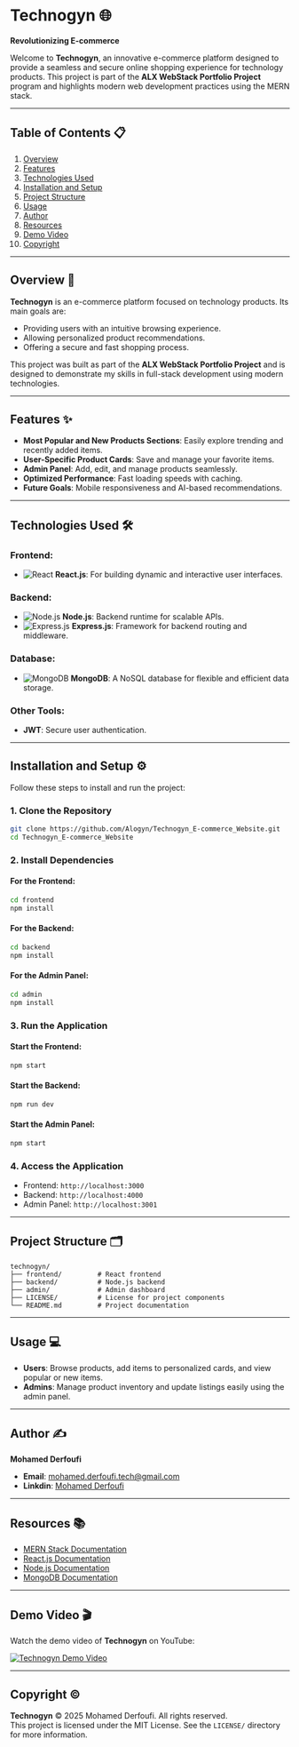# **Technogyn** 🌐  
**Revolutionizing E-commerce**  

Welcome to **Technogyn**, an innovative e-commerce platform designed to provide a seamless and secure online shopping experience for technology products. This project is part of the **ALX WebStack Portfolio Project** program and highlights modern web development practices using the MERN stack.

---

## **Table of Contents** 📋  
1. [Overview](#Overview)  
2. [Features](#features)  
3. [Technologies Used](#technologies-used)  
4. [Installation and Setup](#installation-and-setup)  
5. [Project Structure](#project-structure)  
6. [Usage](#usage)  
7. [Author](#author)  
8. [Resources](#resources)
9. [Demo Video](#demo-video)  
10. [Copyright](#copyright)  

---

## **Overview** 🛒  
**Technogyn** is an e-commerce platform focused on technology products. Its main goals are:
- Providing users with an intuitive browsing experience.
- Allowing personalized product recommendations.
- Offering a secure and fast shopping process.

This project was built as part of the **ALX WebStack Portfolio Project** and is designed to demonstrate my skills in full-stack development using modern technologies.

---

## **Features** ✨  
- **Most Popular and New Products Sections**: Easily explore trending and recently added items.
- **User-Specific Product Cards**: Save and manage your favorite items.
- **Admin Panel**: Add, edit, and manage products seamlessly.
- **Optimized Performance**: Fast loading speeds with caching.
- **Future Goals**: Mobile responsiveness and AI-based recommendations.

---

## **Technologies Used** 🛠️  
### Frontend:
- ![React](https://img.shields.io/badge/React-61DAFB?logo=react&logoColor=white) **React.js**: For building dynamic and interactive user interfaces.

### Backend:
- ![Node.js](https://img.shields.io/badge/Node.js-339933?logo=node.js&logoColor=white) **Node.js**: Backend runtime for scalable APIs.
- ![Express.js](https://img.shields.io/badge/Express.js-000000?logo=express&logoColor=white) **Express.js**: Framework for backend routing and middleware.

### Database:
- ![MongoDB](https://img.shields.io/badge/MongoDB-47A248?logo=mongodb&logoColor=white) **MongoDB**: A NoSQL database for flexible and efficient data storage.

### Other Tools:
- **JWT**: Secure user authentication.

---

## **Installation and Setup** ⚙️  
Follow these steps to install and run the project:

### **1. Clone the Repository**
```bash
git clone https://github.com/Alogyn/Technogyn_E-commerce_Website.git
cd Technogyn_E-commerce_Website
```

### **2. Install Dependencies**
#### For the Frontend:
```bash
cd frontend
npm install
```

#### For the Backend:
```bash
cd backend
npm install
```

#### For the Admin Panel:
```bash
cd admin
npm install
```

### **3. Run the Application**
#### Start the Frontend:
```bash
npm start
```

#### Start the Backend:
```bash
npm run dev
```

#### Start the Admin Panel:
```bash
npm start
```

### **4. Access the Application**
- Frontend: `http://localhost:3000`
- Backend: `http://localhost:4000`
- Admin Panel: `http://localhost:3001`

---

## **Project Structure** 🗂️  
```plaintext
technogyn/
├── frontend/         # React frontend
├── backend/          # Node.js backend
├── admin/            # Admin dashboard
├── LICENSE/          # License for project components
└── README.md         # Project documentation
```

---

## **Usage** 💻  
- **Users**: Browse products, add items to personalized cards, and view popular or new items.
- **Admins**: Manage product inventory and update listings easily using the admin panel.

---

## **Author** ✍️  
**Mohamed Derfoufi**  
- **Email**: [mohamed.derfoufi.tech@gmail.com](mailto:mohamed.derfoufi.tech@gmail.com)  
- **Linkdin**: [Mohamed Derfoufi](https://github.com/Alogyn](https://www.linkedin.com/in/derfoufi-mohamed/))  

---

## **Resources** 📚  
- [MERN Stack Documentation](https://www.mongodb.com/mern-stack)
- [React.js Documentation](https://reactjs.org/docs/getting-started.html)
- [Node.js Documentation](https://nodejs.org/en/docs/)
- [MongoDB Documentation](https://www.mongodb.com/docs/)

---

## Demo Video 🎬

Watch the demo video of **Technogyn** on YouTube:

[![Technogyn Demo Video](https://img.youtube.com/vi/WUWh07x9B3w/0.jpg)](https://youtu.be/WUWh07x9B3w?si=spHZ3w13kieMHWIR)

---

## **Copyright** ©️  
**Technogyn** © 2025 Mohamed Derfoufi. All rights reserved.  
This project is licensed under the MIT License. See the `LICENSE/` directory for more information.
